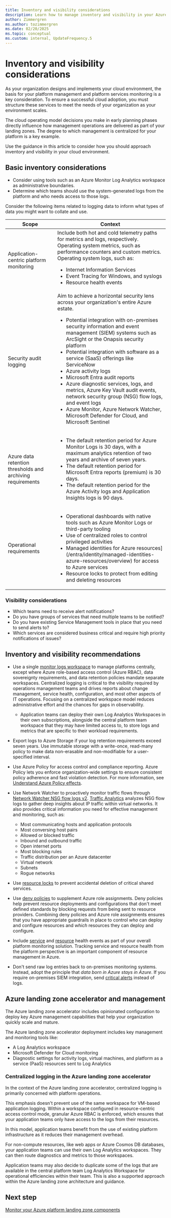 ```yaml
---
title: Inventory and visibility considerations
description: Learn how to manage inventory and visibility in your Azure platform services.
author: Zimmergren
ms.author: tozimmergren
ms.date: 02/20/2025
ms.topic: conceptual
ms.custom: internal, UpdateFrequency.5
---
```


# Inventory and visibility considerations

As your organization designs and implements your cloud environment, the basis for your platform management and platform services monitoring is a key consideration. To ensure a successful cloud adoption, you must structure these services to meet the needs of your organization as your environment scales.

The cloud operating model decisions you make in early planning phases directly influence how management operations are delivered as part of your landing zones. The degree to which management is centralized for your platform is a key example.

Use the guidance in this article to consider how you should approach inventory and visibility in your cloud environment.

## Basic inventory considerations

- Consider using tools such as an Azure Monitor Log Analytics workspace as administrative boundaries.
- Determine which teams should use the system-generated logs from the platform and who needs access to those logs.

Consider the following items related to logging data to inform what types of data you might want to collate and use.

|Scope|Context|
|-|-|
|Application-centric platform monitoring <br>  |Include both hot and cold telemetry paths for metrics and logs, respectively. <br> Operating system metrics, such as performance counters and custom metrics. <br> Operating system logs, such as: <br> <ul> <li>Internet Information Services</li> <li>Event Tracing for Windows, and syslogs</li> <li>Resource health events</li> </ul>|
|Security audit logging  |Aim to achieve a horizontal security lens across your organization's entire Azure estate. <br> <ul> <li>Potential integration with on-premises security information and event management (SIEM) systems such as ArcSight or the Onapsis security platform</li> <li>Potential integration with software as a service (SaaS) offerings like ServiceNow</li> <li>Azure activity logs</li> <li>Microsoft Entra audit reports</li> <li>Azure diagnostic services, logs, and metrics, Azure Key Vault audit events, network security group (NSG) flow logs, and event logs</li> <li>Azure Monitor, Azure Network Watcher, Microsoft Defender for Cloud, and Microsoft Sentinel</li> </ul>|
 Azure data retention thresholds and archiving requirements|<ul> <li>The default retention period for Azure Monitor Logs is 30 days, with a maximum analytics retention of two years and archive of seven years.</li> <li>The default retention period for Microsoft Entra reports (premium) is 30 days.</li> <li>The default retention period for the Azure Activity logs and Application Insights logs is 90 days.</li> </ul>|
Operational requirements|<ul> <li>Operational dashboards with native tools such as Azure Monitor Logs or third-party tooling</li> <li>Use of centralized roles to control privileged activities</li> <li>Managed identities for Azure resources](/entra/identity/managed-identities-azure-resources/overview) for access to Azure services</li> <li>Resource locks to protect from editing and deleting resources</li> </ul>|

### Visibility considerations

- Which teams need to receive alert notifications?
- Do you have groups of services that need multiple teams to be notified?
- Do you have existing Service Management tools in place that you need to send alerts to?
- Which services are considered business critical and require high priority notifications of issues?

## Inventory and visibility recommendations

- Use a single [monitor logs workspace](/azure/azure-monitor/platform/design-logs-deployment) to manage platforms centrally, except where Azure role-based access control (Azure RBAC), data sovereignty requirements, and data retention policies mandate separate workspaces. Centralized logging is critical to the visibility required by operations management teams and drives reports about change management, service health, configuration, and most other aspects of IT operations. Focusing on a centralized workspace model reduces administrative effort and the chances for gaps in observability.

  - Application teams can deploy their own Log Analytics Workspaces in their own subscriptions, alongside the central platform team workspace that they may have limited access to, to store logs and metrics that are specific to their workload requirements.

- Export logs to Azure Storage if your log retention requirements exceed seven years. Use immutable storage with a write-once, read-many policy to make data non-erasable and non-modifiable for a user-specified interval.

- Use Azure Policy for access control and compliance reporting. Azure Policy lets you enforce organization-wide settings to ensure consistent policy adherence and fast violation detection. For more information, see [Understand Azure Policy effects](/azure/governance/policy/concepts/effects).

- Use Network Watcher to proactively monitor traffic flows through [Network Watcher NSG flow logs v2](/azure/network-watcher/network-watcher-nsg-flow-logging-overview). [Traffic Analytics](/azure/network-watcher/traffic-analytics) analyzes NSG flow logs to gather deep insights about IP traffic within virtual networks. It also provides critical information you need for effective management and monitoring, such as:

  - Most communicating hosts and application protocols
  - Most conversing host pairs
  - Allowed or blocked traffic
  - Inbound and outbound traffic
  - Open internet ports
  - Most blocking rules
  - Traffic distribution per an Azure datacenter
  - Virtual network
  - Subnets
  - Rogue networks
  
- Use [resource locks](/azure/azure-resource-manager/management/lock-resources) to prevent accidental deletion of critical shared services.

- Use [deny policies](/azure/governance/policy/concepts/effects#deny) to supplement Azure role assignments. Deny policies help prevent resource deployments and configurations that don't meet defined standards by blocking requests from being sent to resource providers. Combining deny policies and Azure role assignments ensures that you have appropriate guardrails in place to control *who* can deploy and configure resources and *which* resources they can deploy and configure.

- Include [service](/azure/service-health/service-health-overview) and [resource](/azure/service-health/resource-health-overview) health events as part of your overall platform monitoring solution. Tracking service and resource health from the platform perspective is an important component of resource management in Azure.

- Don't send raw log entries back to on-premises monitoring systems. Instead, adopt the principle that *data born in Azure stays in Azure*. If you require on-premises SIEM integration, send [critical alerts](/azure/security-center/continuous-export) instead of logs.

## Azure landing zone accelerator and management

The Azure landing zone accelerator includes opinionated configuration to deploy key Azure management capabilities that help your organization quickly scale and mature.

The Azure landing zone accelerator deployment includes key management and monitoring tools like:

- A Log Analytics workspace
- Microsoft Defender for Cloud monitoring
- Diagnostic settings for activity logs, virtual machines, and platform as a service (PaaS) resources sent to Log Analytics

### Centralized logging in the Azure landing zone accelerator

In the context of the Azure landing zone accelerator, centralized logging is primarily concerned with platform operations.

This emphasis doesn't prevent use of the same workspace for VM-based application logging. Within a workspace configured in resource-centric access control mode, granular Azure RBAC is enforced, which ensures that your application teams only have access to the logs from their resources.

In this model, application teams benefit from the use of existing platform infrastructure as it reduces their management overhead.

For non-compute resources, like web apps or Azure Cosmos DB databases, your application teams can use their own Log Analytics workspaces. They can then route diagnostics and metrics to those workspaces.

Application teams may also decide to duplicate some of the logs that are available in the central platform team Log Analytics Workspace for operational efficiencies within their team. This is also a supported approach within the Azure landing zone architecture and guidance.

## Next step

[Monitor your Azure platform landing zone components](management-monitor.md)
